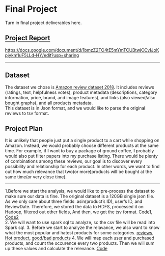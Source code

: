 # Final Project

Turn in final project deliverables here.

## [Project Report](https://docs.google.com/document/d/1bmzZ2TO4tE5mYmTCUBtwjCCvIJoKpjykm1uF5LLd-HY/edit?usp=sharing)
https://docs.google.com/document/d/1bmzZ2TO4tE5mYmTCUBtwjCCvIJoKpjykm1uF5LLd-HY/edit?usp=sharing

-----

## Dataset
The dataset we chose is [Amazon review dataset 2018](http://deepyeti.ucsd.edu/jianmo/amazon/index.html). It includes reviews (ratings, text, helpfulness votes), product metadata (descriptions, category information, price, brand, and image features), and links (also viewed/also bought graphs), and all products metadata.   
This dataset is in Json format, and we would like to parse the original reviews to tsv format.  


## Project Plan

It is unlikely that people just put a single product to a cart while shopping on Amazon.
Instead, we would probably choose different products at the same time. For example, if I want to buy
a package of ground coffee, I probably would also put filter papers into my purchase listing. There
would be plenty of combinations among these reviews, our goal is to discover every possibility and
relationship for each product. In other words, we want to find out how much relevance that 
two(or more)products will be bought at the same time(or very close time).

----
1.Before we start the analysis, we would like to pre-process the dataset to make sure our data is fine.
The original dataset is a 120GB single json file. As we only care about three fields: asin(product’s ID),
user’s ID, and ReviewDate. Therefore, we stored the data to HDFS, processed it on Hadoop, filtered out other fields, And then, we got the tsv format.  [Code1](https://github.com/usf-cs677-fa20/P4-jerry-jiachen-p4/blob/main/data_transform.ipynb), [Code2](https://github.com/usf-cs677-fa20/P4-jerry-jiachen-p4/blob/main/amazon_data_parser.ipynb)  
2. We will want to use spark sql to analyze, so the csv file will be read into Spark sql. 
3. Before we start to analyze the relavance, we also want to know what the most popular and hatest products for some categories. [reviews](https://github.com/usf-cs677-fa20/P4-jerry-jiachen-p4/blob/main/task3_top_review.ipynb), [Hot product](https://github.com/usf-cs677-fa20/P4-jerry-jiachen-p4/blob/main/task3_hot_product_average_score.ipynb), [good/bad products](https://github.com/usf-cs677-fa20/P4-jerry-jiachen-p4/blob/main/task3_good_bad_hot_products.ipynb)
4. We will map each user and purchased products, and count the occurence every two products. Then we will sum up these values and calculate the relevance. [Code](https://github.com/usf-cs677-fa20/P4-jerry-jiachen-p4/blob/main/products_relationship.ipynb)


